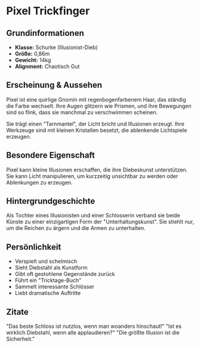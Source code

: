# Pixel Trickfinger

## Grundinformationen
- **Klasse:** Schurke (Illusionist-Dieb)
- **Größe:** 0,86m
- **Gewicht:** 14kg
- **Alignment:** Chaotisch Gut

## Erscheinung & Aussehen
Pixel ist eine quirlige Gnomin mit regenbogenfarbenem Haar, das ständig die Farbe wechselt. Ihre Augen glitzern wie Prismen, und ihre Bewegungen sind so flink, dass sie manchmal zu verschwimmen scheinen.

Sie trägt einen "Tarnmantel", der Licht bricht und Illusionen erzeugt. Ihre Werkzeuge sind mit kleinen Kristallen besetzt, die ablenkende Lichtspiele erzeugen.

## Besondere Eigenschaft
Pixel kann kleine Illusionen erschaffen, die ihre Diebeskunst unterstützen. Sie kann Licht manipulieren, um kurzzeitig unsichtbar zu werden oder Ablenkungen zu erzeugen.

## Hintergrundgeschichte
Als Tochter eines Illusionisten und einer Schlosserin verband sie beide Künste zu einer einzigartigen Form der "Unterhaltungskunst". Sie stiehlt nur, um die Reichen zu ärgern und die Armen zu unterhalten.

## Persönlichkeit
- Verspielt und schelmisch
- Sieht Diebstahl als Kunstform
- Gibt oft gestohlene Gegenstände zurück
- Führt ein "Tricktage-Buch"
- Sammelt interessante Schlösser
- Liebt dramatische Auftritte

## Zitate
"Das beste Schloss ist nutzlos, wenn man woanders hinschaut!"
"Ist es wirklich Diebstahl, wenn alle applaudieren?"
"Die größte Illusion ist die Sicherheit."